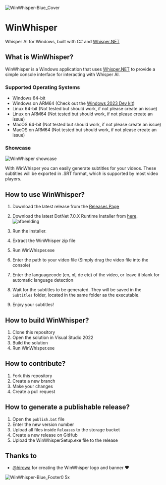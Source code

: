 ![WinWhisper-Blue_Cover](https://github.com/GewoonJaap/WinWhisper/assets/33700526/dcd0d5e4-1d09-4697-95ec-15d12a712dd3)


# WinWhisper
Whisper AI for Windows, built with C# and [Whisper.NET](https://github.com/sandrohanea/whisper.net)

## What is WinWhisper?
WinWhisper is a Windows application that uses [Whisper.NET](https://github.com/sandrohanea/whisper.net) to provide a simple console interface for interacting with Whisper AI.

### Supported Operating Systems
- Windows 64-bit
- Windows on ARM64 (Check out the [Windows 2023 Dev kit](https://learn.microsoft.com/en-us/windows/arm/dev-kit/))
- Linux 64-bit (Not tested but should work, if not please create an issue)
- Linux on ARM64 (Not tested but should work, if not please create an issue)
- MacOS 64-bit (Not tested but should work, if not please create an issue)
- MacOS on ARM64 (Not tested but should work, if not please create an issue)

### Showcase
![WinWhisper showcase](https://user-images.githubusercontent.com/33700526/222954203-adb416b6-9fe3-490b-b33f-9051e9579031.gif)


With WinWhisper you can easily generate subtitles for your videos. These subtitles will be exported in .SRT format, which is supported by most video players.

## How to use WinWhisper?
1. Download the latest release from the [Releases Page](https://github.com/GewoonJaap/WinWhisper/releases)
2. Download the latest DotNet 7.0.X Runtime Installer from [here](https://dotnet.microsoft.com/en-us/download/dotnet/7.0).
![afbeelding](https://github.com/GewoonJaap/WinWhisper/assets/33700526/10d9684f-ba22-4d70-b43c-f8f56029e045)

3. Run the installer.
4. Extract the WinWhisper zip file
5. Run WinWhisper.exe
6. Enter the path to your video file (Simply drag the video file into the console)
7. Enter the languagecode (en, nl, de etc) of the video, or leave it blank for automatic language detection
8. Wait for the subtitles to be generated. They will be saved in the `Subtitles` folder, located in the same folder as the executable.
9. Enjoy your subtitles!

## How to build WinWhisper?
1. Clone this repository
2. Open the solution in Visual Studio 2022
3. Build the solution
4. Run WinWhisper.exe

## How to contribute?
1. Fork this repository
2. Create a new branch
3. Make your changes
4. Create a pull request


## How to generate a publishable release?
1. Open the `publish.bat` file
2. Enter the new version number
3. Upload all files inside `Releases` to the storage bucket
4. Create a new release on GitHub
5. Upload the WinWhisperSetup.exe file to the release


## Thanks to
- [@hirowa](https://github.com/hirowa) for creating the WinWhisper logo and banner ❤️


![WinWhisper-Blue_Footer0 5x](https://github.com/GewoonJaap/WinWhisper/assets/33700526/39db2529-f17d-476e-a67b-c7ddc86438f5)

